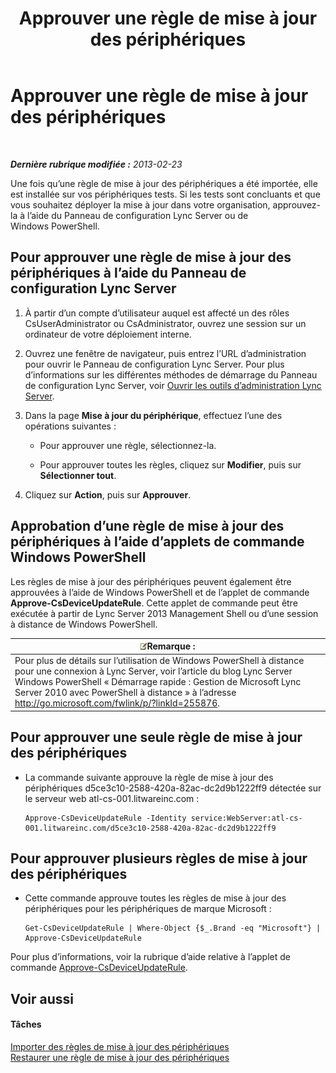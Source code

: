 ﻿---
title: Approuver une règle de mise à jour des périphériques
TOCTitle: Approuver une règle de mise à jour des périphériques
ms:assetid: 9dbb1c9a-be0f-4e13-9234-05501ab43ac5
ms:mtpsurl: https://technet.microsoft.com/fr-fr/library/JJ994053(v=OCS.15)
ms:contentKeyID: 53095482
ms.date: 05/20/2016
mtps_version: v=OCS.15
ms.translationtype: HT
---

# Approuver une règle de mise à jour des périphériques

 

_**Dernière rubrique modifiée :** 2013-02-23_

Une fois qu’une règle de mise à jour des périphériques a été importée, elle est installée sur vos périphériques tests. Si les tests sont concluants et que vous souhaitez déployer la mise à jour dans votre organisation, approuvez-la à l’aide du Panneau de configuration Lync Server ou de Windows PowerShell.

## Pour approuver une règle de mise à jour des périphériques à l’aide du Panneau de configuration Lync Server

1.  À partir d’un compte d’utilisateur auquel est affecté un des rôles CsUserAdministrator ou CsAdministrator, ouvrez une session sur un ordinateur de votre déploiement interne.

2.  Ouvrez une fenêtre de navigateur, puis entrez l’URL d’administration pour ouvrir le Panneau de configuration Lync Server. Pour plus d’informations sur les différentes méthodes de démarrage du Panneau de configuration Lync Server, voir [Ouvrir les outils d’administration Lync Server](lync-server-2013-open-lync-server-administrative-tools.md).

3.  Dans la page **Mise à jour du périphérique**, effectuez l’une des opérations suivantes :
    
      - Pour approuver une règle, sélectionnez-la.
    
      - Pour approuver toutes les règles, cliquez sur **Modifier**, puis sur **Sélectionner tout**.

4.  Cliquez sur **Action**, puis sur **Approuver**.

## Approbation d’une règle de mise à jour des périphériques à l’aide d’applets de commande Windows PowerShell

Les règles de mise à jour des périphériques peuvent également être approuvées à l’aide de Windows PowerShell et de l’applet de commande **Approve-CsDeviceUpdateRule**. Cette applet de commande peut être exécutée à partir de Lync Server 2013 Management Shell ou d’une session à distance de Windows PowerShell.

<table>
<thead>
<tr class="header">
<th><img src="images/Gg398920.note(OCS.15).gif" title="note" alt="note" />Remarque :</th>
</tr>
</thead>
<tbody>
<tr class="odd">
<td>Pour plus de détails sur l’utilisation de Windows PowerShell à distance pour une connexion à Lync Server, voir l’article du blog Lync Server Windows PowerShell « Démarrage rapide : Gestion de Microsoft Lync Server 2010 avec PowerShell à distance » à l’adresse <a href="http://go.microsoft.com/fwlink/p/?linkid=255876">http://go.microsoft.com/fwlink/p/?linkId=255876</a>.</td>
</tr>
</tbody>
</table>


## Pour approuver une seule règle de mise à jour des périphériques

  - La commande suivante approuve la règle de mise à jour des périphériques d5ce3c10-2588-420a-82ac-dc2d9b1222ff9 détectée sur le serveur web atl-cs-001.litwareinc.com :
    
        Approve-CsDeviceUpdateRule -Identity service:WebServer:atl-cs-001.litwareinc.com/d5ce3c10-2588-420a-82ac-dc2d9b1222ff9

## Pour approuver plusieurs règles de mise à jour des périphériques

  - Cette commande approuve toutes les règles de mise à jour des périphériques pour les périphériques de marque Microsoft :
    
        Get-CsDeviceUpdateRule | Where-Object {$_.Brand -eq "Microsoft"} | Approve-CsDeviceUpdateRule

Pour plus d’informations, voir la rubrique d’aide relative à l’applet de commande [Approve-CsDeviceUpdateRule](approve-csdeviceupdaterule.md).

## Voir aussi

#### Tâches

[Importer des règles de mise à jour des périphériques](lync-server-2013-import-device-update-rules.md)  
[Restaurer une règle de mise à jour des périphériques](lync-server-2013-restore-a-device-update-rule.md)

